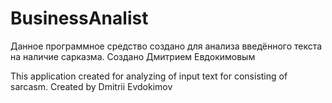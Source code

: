 ﻿# BusinessAnalist
Данное программное средство создано для анализа введённого текста на наличие сарказма. Создано Дмитрием Евдокимовым

This application created for analyzing of input text for consisting of sarcasm. Created by Dmitrii Evdokimov
